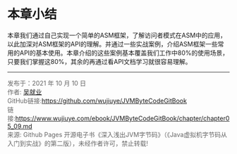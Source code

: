 # 本章小结

本章我们通过自己实现一个简单的ASM框架，了解访问者模式在ASM中的应用，以此加深对ASM框架的API的理解。并通过一些实战案例，介绍ASM框架一些常用的API的基本使用。本章介绍的这些案例基本覆盖我们工作中80%的使用场景，只要我们掌握这80%，其余的再通过看API文档学习就很容易理解。

---

<font color= #666666>发布于：2021 年 10 月 10 日</font><br><font color= #666666>作者: [吴就业](https://www.wujiuye.com/)</font><br><font color= #666666>GitHub链接:https://github.com/wujiuye/JVMByteCodeGitBook</font><br><font color= #666666>链接:https://www.wujiuye.com/ebook/JVMByteCodeGitBook/chapter/chapter05_09.md</font><br><font color= #666666>来源: Github Pages 开源电子书《深入浅出JVM字节码》（《Java虚拟机字节码从入门到实战》的第二版），未经作者许可，禁止转载!</font><br>

